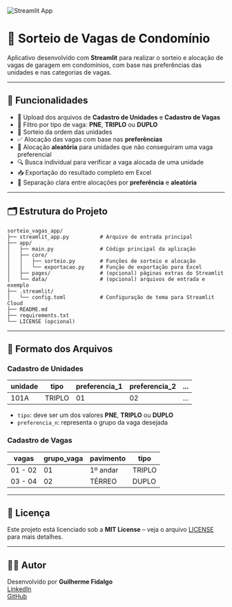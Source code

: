 ![Streamlit App](https://img.shields.io/badge/built%20with-Streamlit-ff4b4b?style=for-the-badge&logo=streamlit&logoColor=white)

# 🎯 Sorteio de Vagas de Condomínio

Aplicativo desenvolvido com **Streamlit** para realizar o sorteio e alocação de vagas de garagem em condomínios, com base nas preferências das unidades e nas categorias de vagas.

---

## 🚗 Funcionalidades

- 📂 Upload dos arquivos de **Cadastro de Unidades** e **Cadastro de Vagas**
- 🔀 Filtro por tipo de vaga: **PNE**, **TRIPLO** ou **DUPLO**
- 🎲 Sorteio da ordem das unidades
- ✅ Alocação das vagas com base nas **preferências**
- 🎲 Alocação **aleatória** para unidades que não conseguiram uma vaga preferencial
- 🔍 Busca individual para verificar a vaga alocada de uma unidade
- 📥 Exportação do resultado completo em Excel
- 🧾 Separação clara entre alocações por **preferência** e **aleatória**

---

## 🗂️ Estrutura do Projeto

```
sorteio_vagas_app/
├── streamlit_app.py          # Arquivo de entrada principal
├── app/
│   ├── main.py               # Código principal da aplicação
│   ├── core/
│   │   ├── sorteio.py        # Funções de sorteio e alocação
│   │   └── exportacao.py     # Função de exportação para Excel
│   ├── pages/                # (opcional) páginas extras do Streamlit
│   └── data/                 # (opcional) arquivos de entrada e exemplo
├── .streamlit/
│   └── config.toml           # Configuração de tema para Streamlit Cloud
├── README.md
├── requirements.txt
└── LICENSE (opcional)
```

---

## 📄 Formato dos Arquivos

### Cadastro de Unidades

| unidade   | tipo   | preferencia_1 | preferencia_2 | ... |
|-----------|--------|---------------|---------------|-----|
| 101A      | TRIPLO | 01            | 02            | ... |

- `tipo`: deve ser um dos valores **PNE**, **TRIPLO** ou **DUPLO**
- `preferencia_n`: representa o grupo da vaga desejada

### Cadastro de Vagas

| vagas   | grupo_vaga | pavimento | tipo   |
|---------|------------|-----------|--------|
| 01 - 02 | 01         | 1º andar  | TRIPLO |
| 03 - 04 | 02         | TÉRREO    | DUPLO  |


---

## 📃 Licença

Este projeto está licenciado sob a **MIT License** – veja o arquivo [LICENSE](LICENSE) para mais detalhes.

---

## 👨‍💻 Autor

Desenvolvido por **Guilherme Fidalgo**  
[LinkedIn](https://www.linkedin.com/in/guilherme-fidalgo/)  
[GitHub](https://github.com/guifidalgo)

